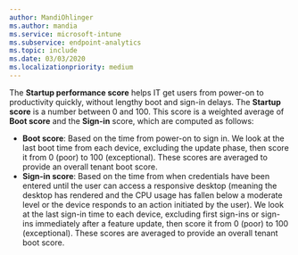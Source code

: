 ```yaml
---
author: MandiOhlinger
ms.author: mandia
ms.service: microsoft-intune
ms.subservice: endpoint-analytics
ms.topic: include
ms.date: 03/03/2020
ms.localizationpriority: medium
---
```

<!--Don't apply H2 in this include file since they are context driven by article. Used in the adoption-score.md and startup-performance.md files -->
The **Startup performance score** helps IT get users from power-on to productivity quickly, without lengthy boot and sign-in delays. The **Startup score** is a number between 0 and 100. This score is a weighted average of **Boot score** and the **Sign-in** score, which are computed as follows:

- **Boot score**: Based on the time from power-on to sign in. We look at the last boot time from each device, excluding the update phase, then score it from 0 (poor) to 100 (exceptional). These scores are averaged to provide an overall tenant boot score.
- **Sign-in score**: Based on the time from when credentials have been entered until the user can access a responsive desktop (meaning the desktop has rendered and the CPU usage has fallen below a moderate level or the device responds to an action initiated by the user). We look at the last sign-in time to each device, excluding first sign-ins or sign-ins immediately after a feature update, then score it from 0 (poor) to 100 (exceptional). These scores are averaged to provide an overall tenant boot score.

